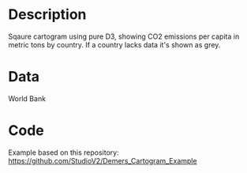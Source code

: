 # Description
Sqaure cartogram using pure D3, showing CO2 emissions per capita in metric tons by country. If a country lacks data it's shown as grey.

# Data
World Bank

# Code
Example based on this repository: https://github.com/StudioV2/Demers_Cartogram_Example
